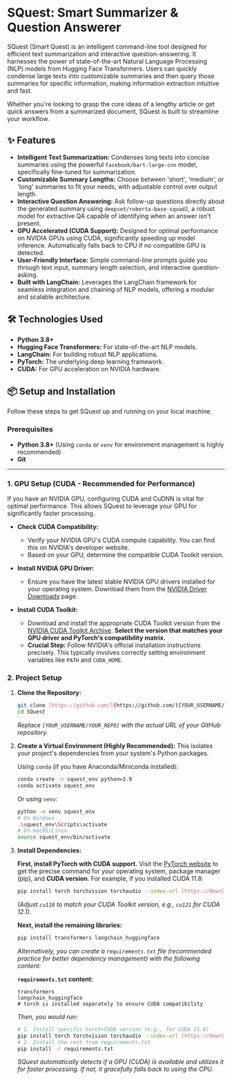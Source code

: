 # SQuest: Smart Summarizer & Question Answerer



SQuest (Smart Quest) is an intelligent command-line tool designed for efficient text summarization and interactive question-answering. It harnesses the power of state-of-the-art Natural Language Processing (NLP) models from Hugging Face Transformers. Users can quickly condense large texts into customizable summaries and then query those summaries for specific information, making information extraction intuitive and fast.

Whether you're looking to grasp the core ideas of a lengthy article or get quick answers from a summarized document, SQuest is built to streamline your workflow.

## ✨ Features

* **Intelligent Text Summarization:** Condenses long texts into concise summaries using the powerful `facebook/bart-large-cnn` model, specifically fine-tuned for summarization.
* **Customizable Summary Lengths:** Choose between 'short', 'medium', or 'long' summaries to fit your needs, with adjustable control over output length.
* **Interactive Question Answering:** Ask follow-up questions directly about the generated summary using `deepset/roberta-base-squad2`, a robust model for extractive QA capable of identifying when an answer isn't present.
* **GPU Accelerated (CUDA Support):** Designed for optimal performance on NVIDIA GPUs using CUDA, significantly speeding up model inference. Automatically falls back to CPU if no compatible GPU is detected.
* **User-Friendly Interface:** Simple command-line prompts guide you through text input, summary length selection, and interactive question-asking.
* **Built with LangChain:** Leverages the LangChain framework for seamless integration and chaining of NLP models, offering a modular and scalable architecture.



## 🛠️ Technologies Used

* **Python 3.8+**
* **Hugging Face Transformers:** For state-of-the-art NLP models.
* **LangChain:** For building robust NLP applications.
* **PyTorch:** The underlying deep learning framework.
* **CUDA:** For GPU acceleration on NVIDIA hardware.

## 📦 Setup and Installation

Follow these steps to get SQuest up and running on your local machine.

### Prerequisites

* **Python 3.8+** (Using `conda` or `venv` for environment management is highly recommended)
* **Git**

---

### **1. GPU Setup (CUDA - Recommended for Performance)**

If you have an NVIDIA GPU, configuring CUDA and CuDNN is vital for optimal performance. This allows SQuest to leverage your GPU for significantly faster processing.

* **Check CUDA Compatibility:**
    * Verify your NVIDIA GPU's CUDA compute capability. You can find this on NVIDIA's developer website.
    * Based on your GPU, determine the compatible CUDA Toolkit version.

* **Install NVIDIA GPU Driver:**
    * Ensure you have the latest stable NVIDIA GPU drivers installed for your operating system. Download them from the [NVIDIA Driver Downloads](https://www.nvidia.com/drivers) page.

* **Install CUDA Toolkit:**
    * Download and install the appropriate CUDA Toolkit version from the [NVIDIA CUDA Toolkit Archive](https://developer.nvidia.com/cuda-toolkit-archive). **Select the version that matches your GPU driver and PyTorch's compatibility matrix.**
    * **Crucial Step:** Follow NVIDIA's official installation instructions precisely. This typically involves correctly setting environment variables like `PATH` and `CUDA_HOME`.

### **2. Project Setup**

1.  **Clone the Repository:**
    ```bash
    git clone [https://github.com/](https://github.com/)[YOUR_USERNAME/YOUR_REPO].git
    cd SQuest
    ```
    *Replace `[YOUR_USERNAME/YOUR_REPO]` with the actual URL of your GitHub repository.*

2.  **Create a Virtual Environment (Highly Recommended):**
    This isolates your project's dependencies from your system's Python packages.

    Using `conda` (if you have Anaconda/Miniconda installed):
    ```bash
    conda create -n squest_env python=3.9
    conda activate squest_env
    ```
    Or using `venv`:
    ```bash
    python -m venv squest_env
    # On Windows
    .\squest_env\Scripts\activate
    # On macOS/Linux
    source squest_env/bin/activate
    ```

3.  **Install Dependencies:**

    **First, install PyTorch with CUDA support.** Visit the [PyTorch website](https://pytorch.org/get-started/locally/) to get the precise command for your operating system, package manager (pip), and **CUDA version**. For example, if you installed CUDA 11.8:

    ```bash
    pip install torch torchvision torchaudio --index-url [https://download.pytorch.org/whl/cu118](https://download.pytorch.org/whl/cu118)
    ```
    *(Adjust `cu118` to match your CUDA Toolkit version, e.g., `cu121` for CUDA 12.1).*

    **Next, install the remaining libraries:**

    ```bash
    pip install transformers langchain_huggingface
    ```

    *Alternatively, you can create a `requirements.txt` file (recommended practice for better dependency management) with the following content:*

    **`requirements.txt` content:**
    ```
    transformers
    langchain_huggingface
    # torch is installed separately to ensure CUDA compatibility
    ```
    *Then, you would run:*
    ```bash
    # 1. Install specific torch+CUDA version (e.g., for CUDA 11.8)
    pip install torch torchvision torchaudio --index-url [https://download.pytorch.org/whl/cu118](https://download.pytorch.org/whl/cu118)
    # 2. Install the rest from requirements.txt
    pip install -r requirements.txt
    ```

    *SQuest automatically detects if a GPU (CUDA) is available and utilizes it for faster processing. If not, it gracefully falls back to using the CPU.*


